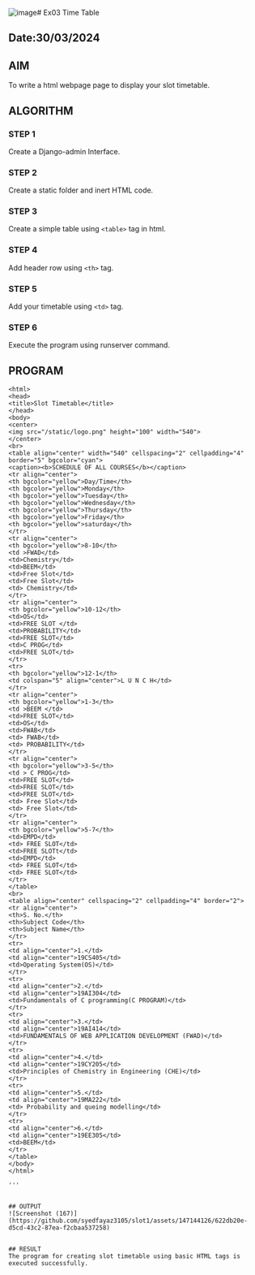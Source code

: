 ![image](https://github.com/syedfayaz3105/slot1/assets/147144126/6144010b-ea79-4d9a-b9ec-5a67e89c43d5)# Ex03 Time Table
## Date:30/03/2024

## AIM
To write a html webpage page to display your slot timetable.

## ALGORITHM
### STEP 1
Create a Django-admin Interface.

### STEP 2
Create a static folder and inert HTML code.

### STEP 3
Create a simple table using ```<table>``` tag in html.

### STEP 4
Add header row using ```<th>``` tag.

### STEP 5
Add your timetable using ```<td>``` tag.

### STEP 6
Execute the program using runserver command.

## PROGRAM
```
<html>
<head>
<title>Slot Timetable</title>
</head>
<body>
<center>
<img src="/static/logo.png" height="100" width="540">
</center>
<br>
<table align="center" width="540" cellspacing="2" cellpadding="4" border="5" bgcolor="cyan">
<caption><b>SCHEDULE OF ALL COURSES</b></caption>
<tr align="center">
<th bgcolor="yellow">Day/Time</th>
<th bgcolor="yellow">Monday</th>
<th bgcolor="yellow">Tuesday</th>
<th bgcolor="yellow">Wednesday</th>
<th bgcolor="yellow">Thursday</th>
<th bgcolor="yellow">Friday</th>
<th bgcolor="yellow">saturday</th>
</tr>
<tr align="center">
<th bgcolor="yellow">8-10</th>
<td >FWAD</td>
<td>Chemistry</td>
<td>BEEM</td>
<td>Free Slot</td>
<td>Free Slot</td>
<td> Chemistry</td>
</tr>
<tr align="center">
<th bgcolor="yellow">10-12</th>
<td>OS</td>
<td>FREE SLOT </td>
<td>PROBABILITY</td>
<td>FREE SLOT</td>
<td>C PROG</td>
<td>FREE SLOT</td>
</tr>
<tr>
<th bgcolor="yellow">12-1</th>
<td colspan="5" align="center">L U N C H</td>
</tr>
<tr align="center">
<th bgcolor="yellow">1-3</th>
<td >BEEM </td>
<td>FREE SLOT</td>
<td>OS</td>
<td>FWAB</td>
<td> FWAB</td>
<td> PROBABILITY</td>
</tr>
<tr align="center">
<th bgcolor="yellow">3-5</th>
<td > C PROG</td>
<td>FREE SLOT</td>
<td>FREE SLOT</td>
<td>FREE SLOT</td>
<td> Free Slot</td>
<td> Free Slot</td>
</tr>
<tr align="center">
<th bgcolor="yellow">5-7</th>
<td>EMPD</td>
<td> FREE SLOT</td>
<td>FREE SLOTt</td>
<td>EMPD</td>
<td> FREE SLOT</td>
<td> FREE SLOT</td>
</tr>
</table>
<br>
<table align="center" cellspacing="2" cellpadding="4" border="2">
<tr align="center">
<th>S. No.</th>
<th>Subject Code</th>
<th>Subject Name</th>
</tr>
<tr>
<td align="center">1.</td>
<td align="center">19CS405</td>
<td>Operating System(OS)</td>
</tr>
<tr>
<td align="center">2.</td>
<td align="center">19AI304</td>
<td>Fundamentals of C programming(C PROGRAM)</td>
</tr>
<tr>
<td align="center">3.</td>
<td align="center">19AI414</td>
<td>FUNDAMENTALS OF WEB APPLICATION DEVELOPMENT (FWAD)</td>
</tr>
<tr>
<td align="center">4.</td>
<td align="center">19CY205</td>
<td>Principles of Chemistry in Engineering (CHE)</td>
</tr>
<tr>
<td align="center">5.</td>
<td align="center">19MA222</td>
<td> Probability and queing modelling</td>
</tr>
<tr>
<td align="center">6.</td>
<td align="center">19EE305</td>
<td>BEEM</td>
</tr>
</table>
</body>
</html>

'''


## OUTPUT
![Screenshot (167)](https://github.com/syedfayaz3105/slot1/assets/147144126/622db20e-d5cd-43c2-87ea-f2cbaa537258)


## RESULT
The program for creating slot timetable using basic HTML tags is executed successfully.

